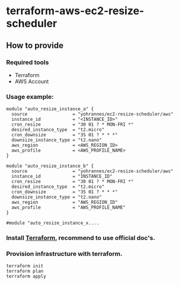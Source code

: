 # terraform-aws-ec2-resize-scheduler

## How to provide

### Required tools
- Terraform
- AWS Account

### Usage example:

```
module "auto_resize_instance_a" {
  source                 = "yohrannes/ec2-resize-scheduler/aws"
  instance_id            = "<INSTANCE_ID>"
  cron_resize            = "30 01 ? * MON-FRI *"
  desired_instance_type  = "t2.micro"
  cron_downsize          = "35 01 ? * * *"
  downsize_instance_type = "t2.nano"
  aws_region             = <AWS_REGION_ID>
  aws_profile            = <AWS_PROFILE_NAME>
}

module "auto_resize_instance_b" {
  source                 = "yohrannes/ec2-resize-scheduler/aws"
  instance_id            = "INSTANCE_ID"
  cron_resize            = "30 01 ? * MON-FRI *"
  desired_instance_type  = "t2.micro"
  cron_downsize          = "35 01 ? * * *"
  downsize_instance_type = "t2.nano"
  aws_region             = "AWS_REGION_ID"
  aws_profile            = "AWS_PROFILE_NAME"
}

#module "auto_resize_instance_x....
```

### Install [Terraform](https://developer.hashicorp.com/terraform/tutorials/aws-get-started/install-cli), recommend to use official doc's.

### Provision infrastructure with terraform.
```
terraform init
terraform plan
terraform apply
```